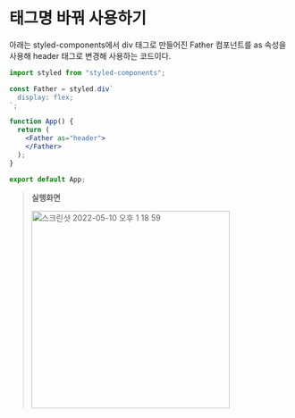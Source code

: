 # 태그명 바꿔 사용하기

아래는 styled-components에서 div 태그로 만들어진 Father 컴포넌트를 as 속성을 사용해 header 태그로 변경해 사용하는 코드이다.

```jsx
import styled from "styled-components";

const Father = styled.div`
  display: flex;
`;

function App() {
  return (
    <Father as="header">
    </Father>
  );
}

export default App;
```

> **실행화면**
> 
> <img width="354" alt="스크린샷 2022-05-10 오후 1 18 59" src="https://user-images.githubusercontent.com/87969561/167541779-98ee83f0-172d-4445-aee8-6c5cba343fae.png">